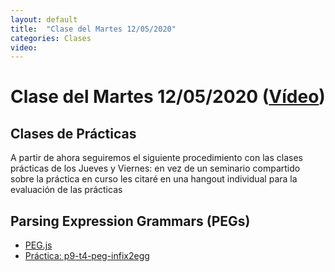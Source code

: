 ```yaml
---
layout: default
title:  "Clase del Martes 12/05/2020"
categories: Clases
video: 
---
```


# Clase del Martes 12/05/2020  ([Vídeo]({{page.video}}))

## Clases de Prácticas

A partir de ahora seguiremos el siguiente procedimiento con las clases prácticas de los Jueves y Viernes: en vez de un seminario compartido sobre la práctica en curso les citaré en una hangout individual para la evaluación de las prácticas

## Parsing Expression Grammars (PEGs)

* [PEG.js]({{site.baseurl}}/tema4-parsing-expression-grammars/pegjs)
* [Práctica: p9-t4-peg-infix2egg]({{site.baseurl}}/tema4-parsing-expression-grammars/practicas/p9-t4-peg-infix2egg)